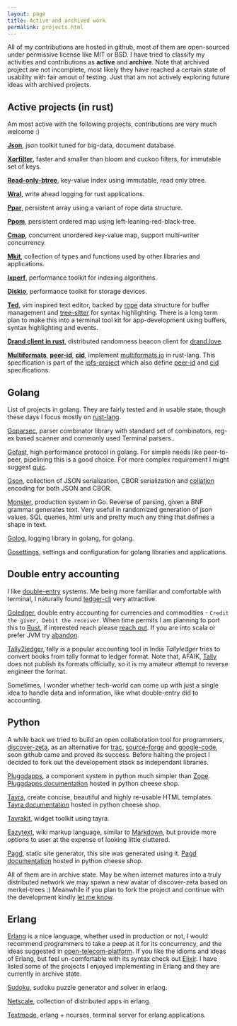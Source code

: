 ```yaml
---
layout: page
title: Active and archived work
permalink: projects.html
---
```


All of my contributions are hosted in github, most of them are open-sourced
under permissive license like MIT or BSD. I have tried to classify
my activities and contributions as **active** and **archive**. Note that archived
project are not incomplete, most likely they have reached a certain state of
usability with fair amout of testing. Just that am not actively exploring future
ideas with archived projects.

Active projects (in rust)
-------------------------

Am most active with the following projects, contributions are very much welcome :)

**[Json][git-jsondata]**, json toolkit tuned for big-data, document database.

**[Xorfilter][git-xorfilter]**, faster and smaller than bloom and cuckoo filters,
for immutable set of keys.

**[Read-only-btree][git-robt]**, key-value index using immutable, read only btree.

**[Wral][git-wral]**, write ahead logging for rust applications.

**[Ppar][git-ppar]**, persistent array using a variant of rope data structure.

**[Ppom][git-ppom]**, persistent ordered map using left-leaning-red-black-tree.

**[Cmap][git-cmap]**, concurrent unordered key-value map, support multi-writer concurrency.

**[Mkit][git-mkit]**, collection of types and functions used by other libraries
and applications.

**[Ixperf][git-ixperf]**, performance toolkit for indexing algorithms.

**[Diskio][git-diskio]**, performance toolkit for storage devices.

**[Ted][git-ted]**, vim inspired text editor, backed by [rope][rope-algo] data structure
for buffer management and [tree-sitter][tree-sitter] for syntax highlighting. There is
a long term plan to make this into a terminal tool kit for app-development using
buffers, syntax highlighting and events.

**[Drand client in rust][git-drand-client]**, distributed randomness beacon client
for [drand.love][drand-love].

**[Multiformats][git-multiformats]**, **[peer-id][git-peerid]**, **[cid][git-cid]**,
implement [multiformats.io][multiformats-io] in rust-lang. This specification is
part of the [ipfs-project][ipfs-io] which also define [peer-id][peerid-spec] and
[cid][cid-spec] specifications.

Golang
------

List of projects in golang. They are fairly tested and in usable state, though these
days I focus mostly on [rust-lang][rust-lang].

[Goparsec][goparsec-link], parser combinator library with standard set of
combinators, reg-ex based scanner and commonly used Terminal parsers..

[Gofast][gofast-link], high performance protocol in golang. For simple needs like
peer-to-peer, pipelining this is a good choice. For more complex requirement I might
suggest [quic][quic].

[Gson][gson-link], collection of JSON serialization, CBOR serialization and
[collation][collation] encoding for both JSON and CBOR.

[Monster][monster-link], production system in Go. Reverse of parsing,
given a BNF grammar generates text. Very useful in randomized generation of json values.
SQL queries, html urls and pretty much any thing that defines a shape in text.

[Golog][golog-link], logging library in golang, for golang.

[Gosettings][gosettings-link], settings and configuration for golang
libraries and applications.

Double entry accounting
-----------------------

I like [double-entry][double-entry] systems. Me being more familiar and comfortable with
terminal, I naturally found [ledger-cli][ledger] very attractive.

[Goledger][goledger-link], double entry accounting for currencies and commodities -
`Credit the giver, Debit the receiver`. When time permits I am planning to port this
to [Rust][rust-lang], if interested reach please [reach out](./connect.html). If you
are into scala or prefer JVM try [abandon][abandon].

[Tally2ledger][tally2ledger-link], tally is a popular accounting tool in India
_Tallyledger_ tries to convert books from tally format to ledger format. Note that,
AFAIK, [Tally][Tally] does not publish its formats officially, so it is my amateur attempt
to reverse engineer the format.

Sometimes, I wonder whether tech-world can come up with just a single idea to handle
data and information, like what double-entry did to accounting.

Python
------

A while back we tried to build an open collaboration tool for programmers,
[discover-zeta][zeta], as an alternative for [trac][trac], [source-forge][source-forge]
and [google-code][google-code], soon github came and proved its success. Before
halting the project I decided to fork out the developement stack as independant
libraries.

[Pluggdapps][pluggdapps-link], a component system in python much simpler than
[Zope][zope]. [Pluggdapps documentation][pluggdapps-doc-link] hosted in python
cheese shop.

[Tayra][tayra-link], create concise, beautiful and highly re-usable HTML
templates. [Tayra documentation][tayra-doc-link] hosted in python cheese shop.

[Tayrakit][tayrakit-link], widget toolkit using tayra.

[Eazytext][eazytext-link], wiki markup language, similar to [Markdown][markdown-link],
but provide more options to user at the expense of looking little cluttered.

[Pagd][pagd-link], static site generator, this site was generated using
it. [Pagd documentation][pagd-doc-link] hosted in python cheese shop.

All of them are in archive state. May be when internet matures into a truly
distributed network we may spawn a new avatar of discover-zeta based on
merkel-trees :) Meanwhile if you plan to fork the project and continue with the
development kindly [let me know](./connect.html).

Erlang
------

[Erlang][Erlang] is a nice language, whether used in production or not, I would
recommend programmers to take a peep at it for its concurrency, and the ideas
suggested in [open-telecom-platform][OTP]. If you like the idioms and ideas of Erlang,
but feel un-comfortable with its syntax check out [Elixir][Elixir].  I have listed
some of the projects I enjoyed implementing in Erlang and they are currently in archive
state.

[Sudoku][sudoku-link], sudoku puzzle generator and solver in erlang.

[Netscale][netscale-link], collection of distributed apps in erlang.

[Textmode][textmode-link], erlang + ncurses, terminal server for erlang
applications.


[rust-lang]: http://rust-lang.org
[quic]: https://quicwg.org
[collation]: https://prataprc.github.io/jsonsort.io
[drand-love]: https://github.com/prataprc/ted
[rope-algo]: https://en.wikipedia.org/wiki/Rope_(data_structure)
[tree-sitter]: https://tree-sitter.github.io/tree-sitter
[multiformats-io]: https://multiformats.io/
[peerid-spec]: https://github.com/libp2p/specs/blob/master/peer-ids/peer-ids.md
[cid-spec]: https://github.com/multiformats/cid
[ipfs-io]: https://ipfs.io/
[git-peerid]: https://github.com/bnclabs/ip-peerid
[git-cid]: https://github.com/bnclabs/ip-cid
[git-mkit]: https://github.com/bnclabs/mkit
[git-robt]: https://github.com/bnclabs/robt
[git-wral]: https://github.com/bnclabs/wral
[git-ppar]: https://github.com/bnclabs/ppar
[git-ppom]: https://github.com/bnclabs/ppom
[git-jsondata]: https://github.com/bnclabs/jsondata
[git-xorfilter]: https://github.com/bnclabs/xorfilter
[git-ixperf]: https://github.com/bnclabs/ixperf
[git-diskio]: https://github.com/bnclabs/diskio
[git-cmap]: https://github.com/bnclabs/cmap
[git-mkit]: https://github.com/bnclabs/mkit
[git-multiformats]: https://github.com/bnclabs/multiformats
[git-drand-client]: https://github.com/prataprc/drand-rs
[git-ted]: https://github.com/prataprc/ted

[goparsec-link]: http://github.com/prataprc/goparsec
[monster-link]: http://github.com/prataprc/monster
[gofast-link]: http://github.com/bnclabs/gofast
[gson-link]: http://github.com/bnclabs/gson
[golog-link]: http://github.com/bnclabs/golog
[gosettings-link]: http://github.com/bnclabs/gosettings

[double-entry]: https://www.investopedia.com/terms/d/double-entry.asp
[ledger]: https://www.ledger-cli.org
[Tally]: https://tallysolutions.com
[goledger-link]: http://github.com/tn47/goledger
[tally2ledger-link]: http://github.com/tn47/tally2ledger
[abandon]: https://github.com/hrj/abandon

[zeta]: https://github.com/prataprc/zeta
[trac]: https://trac.edgewall.org
[source-forge]: https://sourceforge.net
[google-code]: https://code.google.com/archive
[pluggdapps-link]: http://github.com/pluggdapps/pluggdapps
[tayra-link]: http://github.com/pluggdapps/tayra
[tayrakit-link]: http://github.com/pluggdapps/tayrakit
[pagd-link]: http://github.com/pluggdapps/pagd
[eazytext-link]: http://github.com/pluggdapps/eazytext
[pluggdapps-doc-link]: http://pythonhosted.org/pluggdapps
[tayra-doc-link]: http://pythonhosted.org/tayra
[pagd-doc-link]: http://pythonhosted.org/pagd
[markdown-link]: https://en.wikipedia.org/wiki/Markdown
[zope]: https://pypi.org/project/Zope


[Erlang]: https://www.erlang.org
[OTP]: https://en.wikipedia.org/wiki/Open_Telecom_Platform
[Elixir]: https://elixir-lang.org
[sudoku-link]: http://github.com/prataprc/sudoku
[textmode-link]: http://github.com/prataprc/textmode
[netscale-link]: http://github.com/prataprc/netscale
